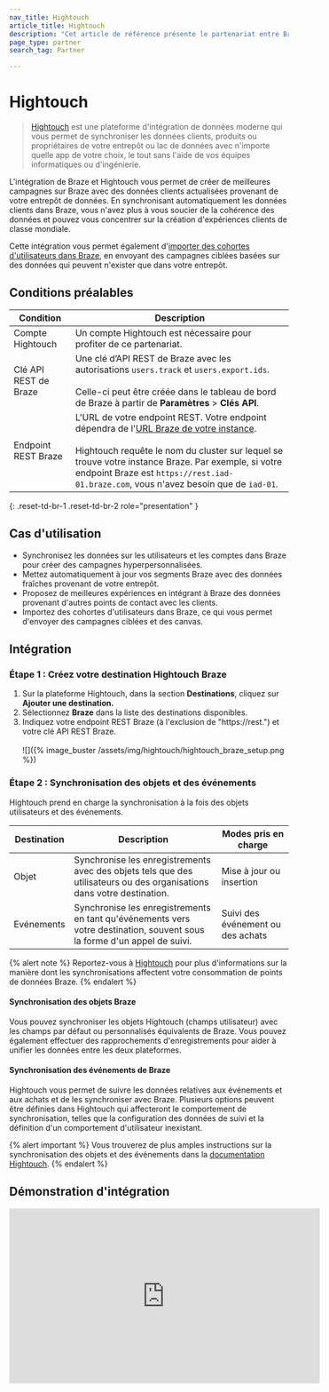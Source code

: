```yaml
---
nav_title: Hightouch
article_title: Hightouch
description: "Cet article de référence présente le partenariat entre Braze et Hightouch, une plateforme permettant de synchroniser les données de vos clients depuis votre entrepôt vers les outils commerciaux."
page_type: partner
search_tag: Partner

---
```


# Hightouch

> [Hightouch](https://hightouch.io) est une plateforme d'intégration de données moderne qui vous permet de synchroniser les données clients, produits ou propriétaires de votre entrepôt ou lac de données avec n'importe quelle app de votre choix, le tout sans l'aide de vos équipes informatiques ou d'ingénierie.

L'intégration de Braze et Hightouch vous permet de créer de meilleures campagnes sur Braze avec des données clients actualisées provenant de votre entrepôt de données. En synchronisant automatiquement les données clients dans Braze, vous n'avez plus à vous soucier de la cohérence des données et pouvez vous concentrer sur la création d'expériences clients de classe mondiale. 

Cette intégration vous permet également d'[importer des cohortes d'utilisateurs dans Braze]({{site.baseurl}}/partners/data_and_analytics/reverse_etl/hightouch/hightouch_cohort_import/), en envoyant des campagnes ciblées basées sur des données qui peuvent n'exister que dans votre entrepôt.

## Conditions préalables

| Condition | Description |
|---|---|
| Compte Hightouch | Un compte Hightouch est nécessaire pour profiter de ce partenariat.
| Clé API REST de Braze | Une clé d’API REST de Braze avec les autorisations `users.track` et `users.export.ids`. <br><br> Celle-ci peut être créée dans le tableau de bord de Braze à partir de **Paramètres** > **Clés API**. |
| Endpoint REST Braze  | L'URL de votre endpoint REST. Votre endpoint dépendra de l'[URL Braze de votre instance]({{site.baseurl}}/developer_guide/rest_api/basics/#endpoints).<br><br>Hightouch requête le nom du cluster sur lequel se trouve votre instance Braze. Par exemple, si votre endpoint Braze est `https://rest.iad-01.braze.com`, vous n'avez besoin que de `iad-01`.|
{: .reset-td-br-1 .reset-td-br-2 role="presentation" }

## Cas d'utilisation

* Synchronisez les données sur les utilisateurs et les comptes dans Braze pour créer des campagnes hyperpersonnalisées.
* Mettez automatiquement à jour vos segments Braze avec des données fraîches provenant de votre entrepôt.
* Proposez de meilleures expériences en intégrant à Braze des données provenant d'autres points de contact avec les clients.
* Importez des cohortes d'utilisateurs dans Braze, ce qui vous permet d'envoyer des campagnes ciblées et des canvas. 

## Intégration

### Étape 1 : Créez votre destination Hightouch Braze

1. Sur la plateforme Hightouch, dans la section **Destinations**, cliquez sur **Ajouter une destination.**
2. Sélectionnez **Braze** dans la liste des destinations disponibles.
3. Indiquez votre endpoint REST Braze (à l'exclusion de "https://rest.") et votre clé API REST Braze.<br><br>![]({% image_buster /assets/img/hightouch/hightouch_braze_setup.png %})

### Étape 2 : Synchronisation des objets et des événements

Hightouch prend en charge la synchronisation à la fois des objets utilisateurs et des événements.

| Destination | Description | Modes pris en charge |
|---|---|---|
| Objet | Synchronise les enregistrements avec des objets tels que des utilisateurs ou des organisations dans votre destination.| Mise à jour ou insertion |
| Evénements | Synchronise les enregistrements en tant qu'événements vers votre destination, souvent sous la forme d'un appel de suivi. | Suivi des événement ou des achats |

{% alert note %}
Reportez-vous à [Hightouch](https://hightouch.com/docs/destinations/braze#syncing-and-data-point-consumption) pour plus d'informations sur la manière dont les synchronisations affectent votre consommation de points de données Braze.
{% endalert %}

#### Synchronisation des objets Braze

Vous pouvez synchroniser les objets Hightouch (champs utilisateur) avec les champs par défaut ou personnalisés équivalents de Braze. Vous pouvez également effectuer des rapprochements d'enregistrements pour aider à unifier les données entre les deux plateformes.

#### Synchronisation des événements de Braze

Hightouch vous permet de suivre les données relatives aux événements et aux achats et de les synchroniser avec Braze. Plusieurs options peuvent être définies dans Hightouch qui affecteront le comportement de synchronisation, telles que la configuration des données de suivi et la définition d'un comportement d'utilisateur inexistant.

{% alert important %}
Vous trouverez de plus amples instructions sur la synchronisation des objets et des événements dans la [documentation Hightouch](https://hightouch.io/docs/destinations/braze/).
{% endalert %}



## Démonstration d'intégration

<div class="video-container">
    <iframe width="560" height="315" src="https://drive.google.com/file/d/1KQdCwZzV88hXMx7AMWgh8izqkldtNv5p/preview" frameborder="0" allow="accelerometer; autoplay; encrypted-media; gyroscope; picture-in-picture" allowfullscreen></iframe>
</div>



